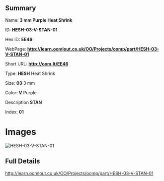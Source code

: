 

## Summary
 
Name: __3 mm Purple Heat Shrink__

ID: __HESH-03-V-STAN-01__

Hex ID: __EE46__

WebPage: __http://learn.oomlout.co.uk/OO/Projects/oomp/part/HESH-03-V-STAN-01__

Short URL: __http://oom.lt/EE46__


Type: __HESH__ Heat Shrink 

Size: __03__ 3 mm 

Color: __V__ Purple 

Description __STAN__  

Index: __01__


# Images
![HESH-03-V-STAN-01](http://oomlout.com/oomp-gen/parts/HESH-03-V-STAN-01/HESH-03-V-STAN-01_420.jpg)



## Full Details

 http://learn.oomlout.co.uk/OO/Projects/oomp/part/HESH-03-V-STAN-01














